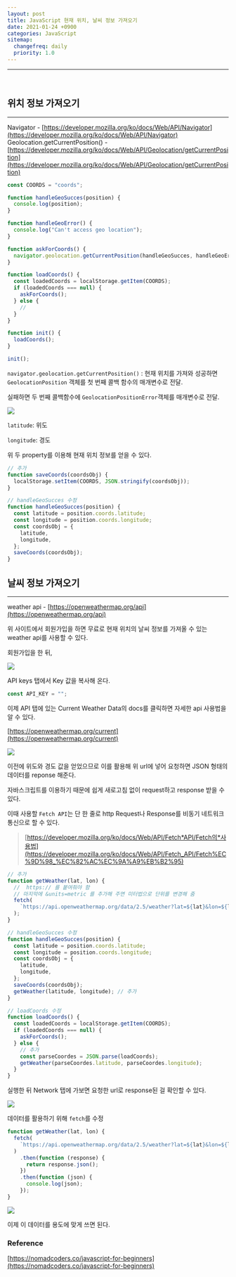 ```yaml
---
layout: post
title: JavaScript 현재 위치, 날씨 정보 가져오기
date: 2021-01-24 +0900
categories: JavaScript
sitemap:
  changefreq: daily
  priority: 1.0
---
```


---

<br>

## 위치 정보 가져오기

---

Navigator - [https://developer.mozilla.org/ko/docs/Web/API/Navigator](https://developer.mozilla.org/ko/docs/Web/API/Navigator)  
Geolocation.getCurrentPosition() - [https://developer.mozilla.org/ko/docs/Web/API/Geolocation/getCurrentPosition](https://developer.mozilla.org/ko/docs/Web/API/Geolocation/getCurrentPosition)

```jsx
const COORDS = "coords";

function handleGeoSucces(position) {
  console.log(position);
}

function handleGeoError() {
  console.log("Can't access geo location");
}

function askForCoords() {
  navigator.geolocation.getCurrentPosition(handleGeoSucces, handleGeoError);
}

function loadCoords() {
  const loadedCoords = localStorage.getItem(COORDS);
  if (loadedCoords === null) {
    askForCoords();
  } else {
    //
  }
}

function init() {
  loadCoords();
}

init();
```

`navigator.geolocation.getCurrentPosition()` : 현재 위치를 가져와 성공하면 `GeolocationPosition` 객체를 첫 번째 콜백 함수의 매개변수로 전달.

실패하면 두 번째 콜백함수에 `GeolocationPositionError`객체를 매개변수로 전달.

<img src="{{'/public/img/javascript-4-1.png'}}">

`latitude`: 위도

`longitude`: 경도

위 두 property를 이용해 현재 위치 정보를 얻을 수 있다.

```jsx
// 추가
function saveCoords(coordsObj) {
  localStorage.setItem(COORDS, JSON.stringify(coordsObj));
}

// handleGeoSucces 수정
function handleGeoSucces(position) {
  const latitude = position.coords.latitude;
  const longitude = position.coords.longitude;
  const coordsObj = {
    latitude,
    longitude,
  };
  saveCoords(coordsObj);
}
```

## 날씨 정보 가져오기

---

weather api - [https://openweathermap.org/api](https://openweathermap.org/api)

위 사이트에서 회원가입을 하면 무료로 현재 위치의 날씨 정보를 가져올 수 있는 weather api를 사용할 수 있다.

회원가입을 한 뒤,

<img src="{{'/public/img/javascript-4-2.png'}}">

API keys 탭에서 Key 값을 복사해 온다.

```jsx
const API_KEY = "";
```

이제 API 탭에 있는 Current Weather Data의 docs를 클릭하면 자세한 api 사용법을 알 수 있다.

[https://openweathermap.org/current](https://openweathermap.org/current)

<img src="{{'/public/img/javascript-4-3.png'}}">

이전에 위도와 경도 값을 얻었으므로 이를 활용해 위 url에 넣어 요청하면 JSON 형태의 데이터를 reponse 해준다.

자바스크립트를 이용하기 때문에 쉽게 새로고침 없이 request하고 response 받을 수 있다.

이때 사용할 `Fetch API`는 단 한 줄로 http Request나 Response를 비동기 네트워크 통신으로 할 수 있다.

> [https://developer.mozilla.org/ko/docs/Web/API/Fetch*API/Fetch의*사용법](https://developer.mozilla.org/ko/docs/Web/API/Fetch_API/Fetch%EC%9D%98_%EC%82%AC%EC%9A%A9%EB%B2%95)

```jsx
// 추가
function getWeather(lat, lon) {
  //  https:// 를 붙여줘야 함
  // 마지막에 &units=metric 를 추가해 주면 미터법으로 단위를 변경해 줌
  fetch(
    `https://api.openweathermap.org/data/2.5/weather?lat=${lat}&lon=${lon}&appid=${API_KEY}&units=metric`
  );
}

// handleGeoSucces 수정
function handleGeoSucces(position) {
  const latitude = position.coords.latitude;
  const longitude = position.coords.longitude;
  const coordsObj = {
    latitude,
    longitude,
  };
  saveCoords(coordsObj);
  getWeather(latitude, longitude); // 추가
}

// loadCoords 수정
function loadCoords() {
  const loadedCoords = localStorage.getItem(COORDS);
  if (loadedCoords === null) {
    askForCoords();
  } else {
    // 추가
    const parseCoordes = JSON.parse(loadCoords);
    getWeather(parseCoordes.latitude, parseCoordes.longitude);
  }
}
```

실행한 뒤 Network 탭에 가보면 요청한 url로 response된 걸 확인할 수 있다.

<img src="{{'/public/img/javascript-4-5.png'}}">

데이터를 활용하기 위해 `fetch`를 수정

```jsx
function getWeather(lat, lon) {
  fetch(
    `https://api.openweathermap.org/data/2.5/weather?lat=${lat}&lon=${lon}&appid=${API_KEY}&units=metric`
  )
    .then(function (response) {
      return response.json();
    })
    .then(function (json) {
      console.log(json);
    });
}
```

<img src="{{'/public/img/javascript-4-6.png'}}">

이제 이 데이터를 용도에 맞게 쓰면 된다.

### Reference

[https://nomadcoders.co/javascript-for-beginners](https://nomadcoders.co/javascript-for-beginners)
